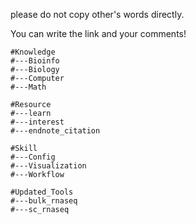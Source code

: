 please do not copy other's words directly.

You can write the link and your comments!

```
#Knowledge
#---Bioinfo
#---Biology
#---Computer
#---Math
```



```
#Resource
#---learn
#---interest
#---endnote_citation

```


```
#Skill
#---Config
#---Visualization
#---Workflow
```


```
#Updated_Tools
#---bulk_rnaseq
#---sc_rnaseq

```
